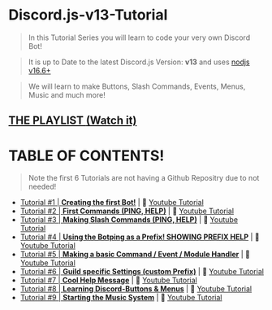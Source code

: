 # Discord.js-v13-Tutorial

> In this Tutorial Series you will learn to code your very own Discord Bot!

> It is up to Date to the latest Discord.js Version: **v13** and uses [nodjs v16.6+](https://nodejs.org)

> We will learn to make Buttons, Slash Commands, Events, Menus, Music and much more!

## [THE PLAYLIST **(Watch it)**](https://www.youtube.com/playlist?list=PLbLeA7W1w2T6pmjCmbVP4TS1Y1znvTOA1)

# TABLE OF CONTENTS!

> Note the first 6 Tutorials are not having a Github Repositry due to not needed!

- [Tutorial #1 | **Creating the first Bot!**](https://www.youtube.com/watch?v=mPKQPhVsBN0&list=PLbLeA7W1w2T6pmjCmbVP4TS1Y1znvTOA1&index=2&t=10s) | 💪 [Youtube Tutorial](https://www.youtube.com/watch?v=mPKQPhVsBN0&list=PLbLeA7W1w2T6pmjCmbVP4TS1Y1znvTOA1&index=2&t=10s)
- [Tutorial #2 | **First Commands (PING, HELP)**](https://www.youtube.com/watch?v=Enj-8P5Idbs&list=PLbLeA7W1w2T6pmjCmbVP4TS1Y1znvTOA1&index=3&t=267s) | 💪 [Youtube Tutorial](https://www.youtube.com/watch?v=Enj-8P5Idbs&list=PLbLeA7W1w2T6pmjCmbVP4TS1Y1znvTOA1&index=3&t=267s)
- [Tutorial #3 | **Making Slash Commands (PING, HELP)**](https://www.youtube.com/watch?v=siD9TUsTQPM&list=PLbLeA7W1w2T6pmjCmbVP4TS1Y1znvTOA1&index=4&t=79s) | 💪 [Youtube Tutorial](https://www.youtube.com/watch?v=siD9TUsTQPM&list=PLbLeA7W1w2T6pmjCmbVP4TS1Y1znvTOA1&index=4&t=79s)
- [Tutorial #4 | **Using the Botping as a Prefix! SHOWING PREFIX HELP**](https://www.youtube.com/watch?v=XWbabCxQgcA&list=PLbLeA7W1w2T6pmjCmbVP4TS1Y1znvTOA1&index=4&t=101s) | 💪 [Youtube Tutorial](https://www.youtube.com/watch?v=XWbabCxQgcA&list=PLbLeA7W1w2T6pmjCmbVP4TS1Y1znvTOA1&index=4&t=101s)
- [Tutorial #5 | **Making a basic Command / Event / Module Handler**](https://github.com/Tomato6966/Discord.js-v13-Tutorial/tree/Tutorial-%235) | 💪 [Youtube Tutorial](https://www.youtube.com/watch?v=kHv8-hYG5MM&list=PLbLeA7W1w2T6pmjCmbVP4TS1Y1znvTOA1&index=6&t=23s)
- [Tutorial #6 | **Guild specific Settings (custom Prefix)**](https://github.com/Tomato6966/Discord.js-v13-Tutorial/tree/Tutorial-%236) | 💪 [Youtube Tutorial]()
- [Tutorial #7 | **Cool Help Message**](https://github.com/Tomato6966/Discord.js-v13-Tutorial/tree/Tutorial-%237) | 💪 [Youtube Tutorial]()
- [Tutorial #8 | **Learning Discord-Buttons & Menus**](https://github.com/Tomato6966/Discord.js-v13-Tutorial/tree/Tutorial-%238) | 💪 [Youtube Tutorial]()
- [Tutorial #9 | **Starting the Music System**](https://github.com/Tomato6966/Discord.js-v13-Tutorial/tree/Tutorial-%239) | 💪 [Youtube Tutorial]()
